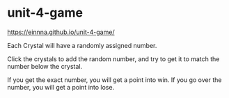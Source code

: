 # unit-4-game

https://einnna.github.io/unit-4-game/

Each Crystal will have a randomly assigned number. 

Click the crystals to add the random number, and try to get it to match the number below the crystal.

If you get the exact number, you will get a point into win.
If you go over the number, you will get a point into lose.
